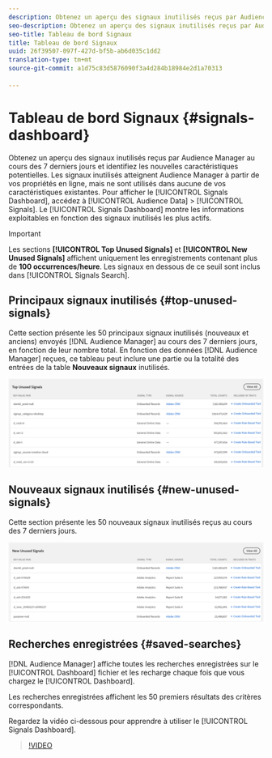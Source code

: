 ```yaml
---
description: Obtenez un aperçu des signaux inutilisés reçus par Audience Manager au cours des 7 derniers jours et identifiez les nouvelles caractéristiques potentielles. Les signaux inutilisés atteignent Audience Manager à partir de vos propriétés en ligne, mais ne sont utilisés dans aucune de vos caractéristiques existantes. Pour afficher le tableau de bord Signaux, accédez à Données d’audience > Signaux. Le tableau de bord Signaux présente des informations exploitables en fonction des signaux inutilisés les plus actifs.
seo-description: Obtenez un aperçu des signaux inutilisés reçus par Audience Manager au cours des 7 derniers jours et identifiez les nouvelles caractéristiques potentielles. Les signaux inutilisés atteignent Audience Manager à partir de vos propriétés en ligne, mais ne sont utilisés dans aucune de vos caractéristiques existantes. Pour afficher le tableau de bord Signaux, accédez à Données d’audience > Signaux. Le tableau de bord Signaux présente des informations exploitables en fonction des signaux inutilisés les plus actifs.
seo-title: Tableau de bord Signaux
title: Tableau de bord Signaux
uuid: 26f39507-097f-427d-bf5b-ab6d035c1dd2
translation-type: tm+mt
source-git-commit: a1d75c83d5876090f3a4d284b18984e2d1a70313

---
```



# Tableau de bord Signaux {#signals-dashboard}

Obtenez un aperçu des signaux inutilisés reçus par Audience Manager au cours des 7 derniers jours et identifiez les nouvelles caractéristiques potentielles. Les signaux inutilisés atteignent Audience Manager à partir de vos propriétés en ligne, mais ne sont utilisés dans aucune de vos caractéristiques existantes. Pour afficher le [!UICONTROL Signals Dashboard], accédez à [!UICONTROL Audience Data] &gt; [!UICONTROL Signals]. Le [!UICONTROL Signals Dashboard] montre les informations exploitables en fonction des signaux inutilisés les plus actifs.

>[!IMPORTANT]
>
>Les sections **[!UICONTROL Top Unused Signals]** et **[!UICONTROL New Unused Signals]** affichent uniquement les enregistrements contenant plus de **100 occurrences/heure**. Les signaux en dessous de ce seuil sont inclus dans [!UICONTROL Signals Search].

## Principaux signaux inutilisés {#top-unused-signals}

Cette section présente les 50 principaux signaux inutilisés (nouveaux et anciens) envoyés [!DNL Audience Manager] au cours des 7 derniers jours, en fonction de leur nombre total. En fonction des données [!DNL Audience Manager] reçues, ce tableau peut inclure une partie ou la totalité des entrées de la table **Nouveaux signaux** inutilisés.

![](assets/signals-top-unused.png)

## Nouveaux signaux inutilisés {#new-unused-signals}

Cette section présente les 50 nouveaux signaux inutilisés reçus au cours des 7 derniers jours.

![](assets/signals-new-unused.png)

## Recherches enregistrées {#saved-searches}

[!DNL Audience Manager] affiche toutes les recherches [](../../features/data-explorer/data-explorer-signals-search/data-explorer-save-search.md) enregistrées sur le [!UICONTROL Dashboard] fichier et les recharge chaque fois que vous chargez le [!UICONTROL Dashboard].

Les recherches enregistrées affichent les 50 premiers résultats des critères correspondants.

Regardez la vidéo ci-dessous pour apprendre à utiliser le [!UICONTROL Signals Dashboard].
>[!VIDEO](https://video.tv.adobe.com/v/25151/?captions=fre_fr)